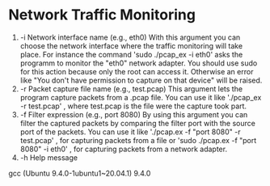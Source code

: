 # Network Traffic Monitoring

1. -i Network interface name (e.g., eth0)
    With this argument you can choose the network interface where the traffic monitoring
    will take place. For instance the command 'sudo ./pcap_ex -i eth0' asks the programm
    to monitor the "eth0" network adapter. You should use sudo for this action because only
    the root can access it. Otherwise an error like "You don't have permission to capture on 
    that device" will be raised.
2. -r Packet capture file name (e.g., test.pcap)
    This argument lets the program capture packets from a .pcap file. You can use it like
    './pcap_ex -r test.pcap' , where test.pcap is the file were the capture took part.
3. -f Filter expression (e.g., port 8080)
    By using this argument you can filter the captured packets by comparing the filter port
    with the source port of the packets. You can use it like './pcap.ex -f "port 8080" -r test.pcap' ,
    for capturing packets from a file or 'sudo ./pcap.ex -f "port 8080" -i eth0' , 
    for capturing packets from a network adapter.
4. -h Help message



gcc (Ubuntu 9.4.0-1ubuntu1~20.04.1) 9.4.0